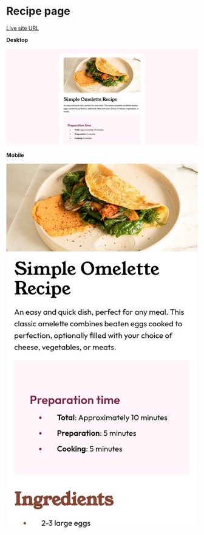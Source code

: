 # Recipe page

[Live site URL](https://amblessedezejim.github.io/recipe-page/)

**Desktop**

![Image](./preview/recipe-page-desktop.png)

**Mobile**

![Image](./preview/recipe-page-mobile.png)
